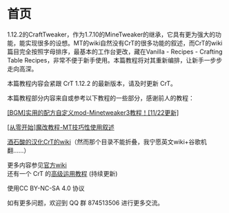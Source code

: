 # 首页

1.12.2的CraftTweaker，作为1.7.10的MineTweaker的继承，它具有更为强大的功能，能实现很多的设想。MT的wiki自然没有CrT的很多功能的叙述，而CrT的wiki篇目完全按照字母排序，最基本的工作台更改，藏在Vanilla - Recipes - Crafting Table Recipes，非常不便于新手使用。本篇教程将对其重新编排，让新手一步步走向高深。

本篇教程内容会紧跟 CrT 1.12.2 的最新版本，请及时更新 CrT。

本篇教程部分内容来自或参考以下教程的一些部分，感谢前人的教程：

[\[BGM\]实用的配方自定义mod-Minetweaker3教程！\[11/22更新\]](https://www.mcbbs.net/thread-304800-1-1.html)

[\[从零开始\]魔改教程-MT技巧性使用叙述](https://www.mcbbs.net/thread-673968-1-1.html)

[酒石酸的汉化CrT的wiki](https://www.mcbbs.net/plugin.php?id=link_redirect&target=https%3A%2F%2Fcrafttweaker.readthedocs.io%2Fzh_CN%2Flatest%2F)（然而那个目录不能折叠，我宁愿英文wiki+谷歌机翻……）

更多内容参见[官方wiki](https://docs.blamejared.com/1.12/en/)  
还有一个 CrT 的[高级运用教程](https://ikexing.gitbook.io/crt/) (持续更新)

使用CC BY-NC-SA 4.0 协议

如有更多问题，欢迎到 QQ 群 874513506 进行更多交流。
